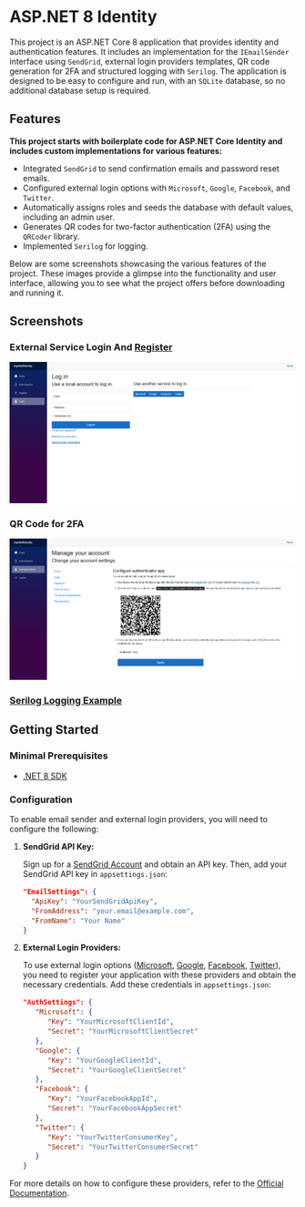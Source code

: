 # ASP.NET 8 Identity

This project is an ASP.NET Core 8 application that provides identity and authentication features. It includes an implementation for the `IEmailSender` interface using `SendGrid`, external login providers templates, QR code generation for 2FA and structured logging with `Serilog`. The application is designed to be easy to configure and run, with an `SQLite` database, so no additional database setup is required.

## Features

   **This project starts with boilerplate code for ASP.NET Core Identity and includes custom implementations for various features:**

   - Integrated `SendGrid` to send confirmation emails and password reset emails.
   - Configured external login options with `Microsoft`, `Google`, `Facebook`, and `Twitter`.
   - Automatically assigns roles and seeds the database with default values, including an admin user.
   - Generates QR codes for two-factor authentication (2FA) using the `QRCoder` library.
   - Implemented `Serilog` for logging.

   Below are some screenshots showcasing the various features of the project. These images provide a glimpse into the functionality and user interface, allowing you to see what the project offers before    downloading and running it.

## Screenshots

### External Service Login And [Register](docs/ExternalServiceRegister.png)
![External Service Login](docs/ExternalServiceLogin.png)

### QR Code for 2FA
![QR Code for 2FA](docs/VisualQrCode.png)

### [Serilog Logging Example](docs/SerilogLogging.png)

## Getting Started

### Minimal Prerequisites

- [.NET 8 SDK](https://dotnet.microsoft.com/download/dotnet/8.0)

### Configuration

To enable email sender and external login providers, you will need to configure the following:

1. **SendGrid API Key:**

   Sign up for a [SendGrid Account](https://sendgrid.com/) and obtain an API key. Then, add your SendGrid API key in `appsettings.json`:

   ```json
   "EmailSettings": {
     "ApiKey": "YourSendGridApiKey",
     "FromAddress": "your.email@example.com",
     "FromName": "Your Name"
   }
   ```

2. **External Login Providers:**

   To use external login options ([Microsoft](https://learn.microsoft.com/en-us/aspnet/core/security/authentication/social/microsoft-logins?view=aspnetcore-8.0), [Google](https://learn.microsoft.com/en-us/aspnet/core/security/authentication/social/google-logins?view=aspnetcore-8.0), [Facebook](https://learn.microsoft.com/en-us/aspnet/core/security/authentication/social/facebook-logins?view=aspnetcore-8.0), [Twitter](https://learn.microsoft.com/en-us/aspnet/core/security/authentication/social/twitter-logins?view=aspnetcore-8.0)), you need to register your application with these providers and obtain the necessary credentials. Add these credentials in `appsettings.json`:
   ```json
   "AuthSettings": {
      "Microsoft": {
         "Key": "YourMicrosoftClientId",
         "Secret": "YourMicrosoftClientSecret"
      },
      "Google": {
         "Key": "YourGoogleClientId",
         "Secret": "YourGoogleClientSecret"
      },
      "Facebook": {
         "Key": "YourFacebookAppId",
         "Secret": "YourFacebookAppSecret"
      },
      "Twitter": {
         "Key": "YourTwitterConsumerKey",
         "Secret": "YourTwitterConsumerSecret"
      }
   }
   ```

For more details on how to configure these providers, refer to the [Official Documentation](https://learn.microsoft.com/en-us/aspnet/core/security/authentication/social/?view=aspnetcore-8.0&tabs=visual-studio).